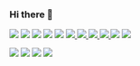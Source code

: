 ### Hi there 👋

![](https://api.iconify.design/vscode-icons/file-type-html.svg?color=%23149eca&width=32&height=32) ![](https://api.iconify.design/vscode-icons/file-type-css.svg?color=%23149eca&width=32&height=32) ![](https://api.iconify.design/devicon/bootstrap.svg?width=32&height=32) ![](https://api.iconify.design/devicon/tailwindcss.svg?width=32&height=32) ![](https://api.iconify.design/mdi/language-javascript.svg?color=%23ffd60a&width=32&height=32) [![](https://api.iconify.design/devicon/react-wordmark.svg?width=32&height=32) ](https://react.dev) [![](https://api.iconify.design/mdi/react.svg?color=%23149eca&width=32&height=32) ](https://reactnative.dev) [![](https://api.iconify.design/skill-icons/nextjs-light.svg?width=32&height=32) ](https://nextjs.org) [![](https://api.iconify.design/vscode-icons/file-type-astro.svg?width=32&height=32) ](https://astro.build) [![](https://api.iconify.design/vscode-icons/file-type-node.svg?width=32&height=32)](https://nodejs.org) [![](https://api.iconify.design/devicon/csharp.svg?color=%23149eca&width=32&height=32)](https://learn.microsoft.com/en-us/dotnet/csharp/)


![](https://api.iconify.design/vscode-icons/file-type-sqlite.svg?width=32&height=32) ![](https://api.iconify.design/logos/mysql.svg?width=32&height=32)  ![](https://api.iconify.design/logos/postgresql.svg?width=30&height=30) ![](https://api.iconify.design/devicon-plain/microsoftsqlserver-wordmark.svg?color=%23888&width=32&height=32)

